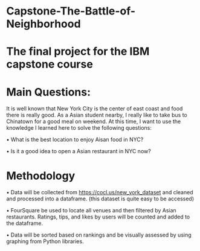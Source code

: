 # Capstone-The-Battle-of-Neighborhood

# The final project for the IBM capstone course 

# Main Questions:

  It is well known that New York City is the center of east coast and food there is really good. As a Asian student nearby, I really like to take bus to Chinatown for a good meal on weekend. At this time, I want to use the knowledge I learned here to solve the following questions:
 
 •  What is the best location to enjoy Aisan food in NYC? 
 
 •  Is it a good idea to open a Asian restaurant in NYC now?
  
# Methodology

• Data will be collected from https://cocl.us/new_york_dataset and cleaned and processed into a dataframe. (this dataset is quite easy to be accessed)

• FourSquare be used to locate all venues and then filtered by Asian restaurants. Ratings, tips, and likes by users will be counted and added to the dataframe.

• Data will be sorted based on rankings and be visually assessed by using graphing from Python libraries.

